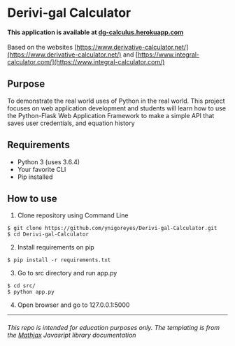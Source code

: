# Derivi-gal Calculator
<strong>This application is available at [dg-calculus.herokuapp.com](dg-calculus.herokuapp.com)</strong>
<br>
<br>
Based on the websites [https://www.derivative-calculator.net/](https://www.derivative-calculator.net/) and [https://www.integral-calculator.com/](https://www.integral-calculator.com/)


## Purpose

To demonstrate the real world uses of Python in the real world. This project
focuses on web application development and students will learn how to use the
Python-Flask Web Application Framework to make a simple API that saves user
credentials, and equation history

## Requirements

* Python 3 (uses 3.6.4)
* Your favorite CLI
* Pip installed

## How to use

1. Clone repository using Command Line

```
$ git clone https://github.com/ynigoreyes/Derivi-gal-Calculator.git
$ cd Derivi-gal-Calculator
```

2. Install requirements on pip

```
$ pip install -r requirements.txt
```
3. Go to src directory and run app.py
```
$ cd src/
$ python app.py
```
4. Open browser and go to 127.0.0.1:5000
<hr>


###### *This repo is intended for education purposes only. The templating is from the [Mathjax](http://mathjs.org/examples/browser/pretty_printing_with_mathjax.html) Javasript library documentation*